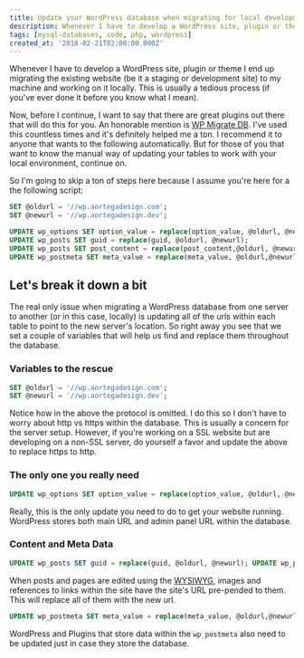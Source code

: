 ```yaml
---
title: Update your WordPress database when migrating for local development with SQL.
description: Whenever I have to develop a WordPress site, plugin or theme I end up migrating the existing website (be it a staging or development site) to my machine and working on it locally. This is usually a tedious process (if you've ever done it before you know what I mean).
tags: [mysql-databases, code, php, wordpress]
created_at: '2018-02-21T02:00:00.000Z'
---
```


Whenever I have to develop a WordPress site, plugin or theme I end up migrating the existing website (be it a staging or development site) to my machine and working on it locally. This is usually a tedious process (if you've ever done it before you know what I mean).

Now, before I continue, I want to say that there are great plugins out there that will do this for you. An honorable mention is [WP Migrate DB](https://wordpress.org/plugins/wp-migrate-db/). I've used this countless times and it's definitely helped me a ton. I recommend it to anyone that wants to the following automatically. But for those of you that want to know the manual way of updating your tables to work with your local environment, continue on.

So I'm going to skip a ton of steps here because I assume you're here for a the following script:

```sql
SET @oldurl = '//wp.aortegadesign.com';
SET @newurl = '//wp.aortegadesign.dev';

UPDATE wp_options SET option_value = replace(option_value, @oldurl, @newurl) WHERE option_name = 'home' OR option_name = 'siteurl';
UPDATE wp_posts SET guid = replace(guid, @oldurl, @newurl);
UPDATE wp_posts SET post_content = replace(post_content,@oldurl, @newurl);
UPDATE wp_postmeta SET meta_value = replace(meta_value, @oldurl,@newurl); 
```

## Let's break it down a bit

The real only issue when migrating a WordPress database from one server to another (or in this case, locally) is updating all of the urls within each table to point to the new server's location. So right away you see that we set a couple of variables that will help us find and replace them throughout the database.

### Variables to the rescue

```sql
SET @oldurl = '//wp.aortegadesign.com';
SET @newurl = '//wp.aortegadesign.dev';
```

Notice how in the above the protocol is omitted. I do this so I don't have to worry about http vs https within the database. This is usually a concern for the server setup. However, if you're working on a SSL website but are developing on a non-SSL server, do yourself a favor and update the above to replace https to http.

### The only one you really need

```sql
UPDATE wp_options SET option_value = replace(option_value, @oldurl, @newurl) WHERE option_name = 'home' OR option_name = 'siteurl'; 
```

Really, this is the only update you need to do to get your website running. WordPress stores both main URL and admin panel URL within the database.

### Content and Meta Data

```sql
UPDATE wp_posts SET guid = replace(guid, @oldurl, @newurl); UPDATE wp_posts SET post_content = replace(post_content,@oldurl, @newurl); 
```

When posts and pages are edited using the [WYSIWYG](http://www.mediawiki.org/wiki/WYSIWYG_editor), images and references to links within the site have the site's URL pre-pended to them. This will replace all of them with the new url.

```sql
UPDATE wp_postmeta SET meta_value = replace(meta_value, @oldurl,@newurl);
```

WordPress and Plugins that store data within the `wp_postmeta` also need to be updated just in case they store the database.